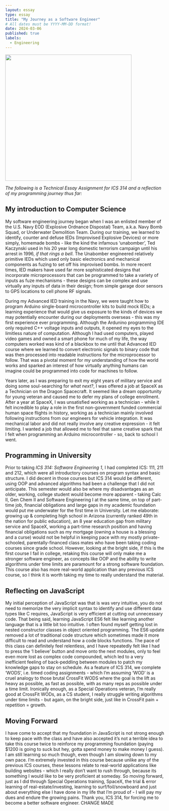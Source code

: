 ```yaml
---
layout: essay
type: essay
title: "My Journey as a Software Engineer"
# All dates must be YYYY-MM-DD format!
date: 2024-03-06
published: true
labels:
  - Engineering 
---
```

<img width="400px" 
     class="rounded float-start pe-4" 
     src="https://i.ytimg.com/vi/tPfDhwuj7Qs/maxresdefault.jpg" >

*The following is a Technical Essay Assignment for ICS 314 and a reflection of my programming journey thus far:*

## My introduction to Computer Science

My software engineering journey began when I was an enlisted member of the U.S. Navy EOD (Explosive Ordnance Dispostal) Team, a.k.a. Navy Bomb Squad, or Underwater Demolition Team. 
During our training, we learned to identify, counter and defuse IEDs (Improvised Explosive Devices) or more simply, homemade bombs - like the kind the infamous ‘unabomber’, Ted Kaczynski used in his 20 year long domestic terrorism campaign until his arrest in 1996, *if that rings a bell*. 
The Unabomber engineered relatively primitive IEDs which used only basic electronics and mechanical components as fuzing to set off his improvised bombs. 
In more recent times, IED makers have used far more sophisticated designs that incorporate microprocessors that can be programmed to take a variety of inputs as fuze mechanisms - these designs can be complex and use virtually any inputs of data in their design; from simple garage door sensors to GPS locations to cell phone RF signals.

During my Advanced IED training in the Navy, we were taught how to program Arduino single-board microcontroller kits to build mock IEDs; a learning experience that would give us exposure to the kinds of devices we may potentially encounter during our deployments overseas - this was my first experience ever programming. 
Although the Ardunino programming IDE only required C++ voltage inputs and outputs, it opened my eyes to the limitless nature of computation. 
Although I had used computers, played video games and owned a smart phone for much of my life, the way computers worked was kind of a blackbox to me until that Advanced IED course where we learned to convert electronic signals to binary code that was then processed into readable instructions for the microprocessor to follow. 
That was a pivotal moment for my understanding of how the world works and sparked an interest of how virtually anything humans can imagine could be programmed into code for machines to follow. 

Years later, as I was preparing to exit my eight years of military service and doing some soul-searching for *what next?*, I was offered a job at SpaceX as a Technician on the Dragon Spacecraft. 
It seemed like a dream opportunity for young veteran and caused me to defer my plans of college enrollment. 
After a year at SpaceX, I was unsatisfied working as a technician - while it felt incredible to play a role in the first non-government funded commercial human space flights in history, working as a technician mainly involved following instructions from our engineers for vehicle integration. 
It was mechanical labor and did not really involve any creative expression - it felt limiting. 
I wanted a job that allowed me to feel that same creative spark that I felt when programming an Arduino microcontroller - so, back to school I went.

## Programming in University

Prior to taking *ICS 314: Software Engineering 1*, I had completed ICS: 111, 211 and 212, which were all introductory courses on program syntax and basic structure. 
I did decent in those courses but ICS 314 would be different, using OOP and advanced algorithms had been a challenge that I did not anticipate. 
This semester would also be where my disadvantages as an older, working, college student would become more apparent - taking Calc II, Gen Chem II and Software Engineering I at the same time, on top of part-time job, financial obligations and large gaps in my academic foundation would put me underwater for the first time in University. 
Let me elaborate: growing up & completing high school in Arizona (currently ranked 49th in the nation for public education), an 8 year education gap from military service and SpaceX, working a part-time research position and having financial obligations such as my mortgage (owning a house is a blessing and a curse) would not be helpful in keeping pace with my mostly private-schooled, parentally-financed class mates who have been taking coding courses since grade school. 
However, looking at the bright side, if this is the first course I fail in college, retaking this course will only make me a stronger software engineer, as concepts like OOP and the ability to write algorithms under time limits are paramount for a strong software foundation. 
This course also has more real-world application than any previous ICS course, so I think it is worth taking my time to really understand the material.

## Reflecting on JavaScript

My initial perception of JavaScript was that is was very intuitive, you do not need to memorize the very implicit syntax to identify and use different data types like C requires, JavaScript is very efficient at cutting out unnecessary code. 
That being said, learning JavaScript ES6 felt like learning another language that is a little bit too intuitive. I often found myself getting lost in nested constructor classes in object oriented programming. 
The ES6 update removed a lot of traditional code structure which sometimes made it more difficult to read and understand how a code blocks functions. 
The pace of this class can definitely feel relentless, and I have repeatedly felt like I had to press the ‘I believe’ button and move onto the next modules, only to feel even more lost as complex code compounded, which led to a very inefficient feeling of back-peddling between modules to patch my knowledge gaps to stay on schedule. 
As a feature of ICS 314, we complete ‘WODS’, i.e. timed coding assignments - which I’m assuming ‘WOD’ is a cruel analogy to those brutal CrossFit WODS where the goal is the lift as heavy as possible, as fast as possible, with as many reps as possible under a time limit. 
Ironically enough, as a Special Operations veteran, I’m really good at CrossFit WODs, as a CS student, I really struggle writing algorithms under time limits - but again, on the bright side, just like in CrossFit pain + repetition = growth.

## Moving Forward

I have come to accept that my foundation in JavaScript is not strong enough to keep pace with the class and have also accepted it’s not a terrible idea to take this course twice to reinforce my programming foundation (paying $1200 is going to suck but hey, gotta spend money to make money I guess). 
I am still learning so much though, even though I am slowing down to my own pace. 
I’m extremely invested in this course because unlike any of the previous ICS courses, these lessons relate to real-world applications like building websites - which I really don’t want to rush through, because its something I would like to be very proficient at someday. 
So moving forward, just as I did through Special Operations training, SpaceX, the trial & error learning of real-estate/investing, learning to surf/foil/snowboard and just about everything else I have done in my life that I’m proud of - I will pay my dues and endure the growing pains. Thank you, ICS 314, for forcing me to become a better software engineer. CHANGE MADE
